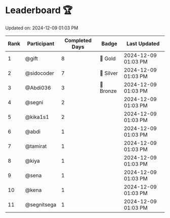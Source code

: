 # Leaderboard 🏆

Updated on: 2024-12-09 01:03 PM

| Rank | Participant       | Completed Days | Badge      | Last Updated         |
|------|-------------------|----------------|------------|----------------------|
| 1    | @gift             | 8              | 🏅 Gold     | 2024-12-09 01:03 PM |
| 2    | @sidocoder        | 7              | 🥈 Silver   | 2024-12-09 01:03 PM |
| 3    | @Abdi036          | 3              | 🥉 Bronze   | 2024-12-09 01:03 PM |
| 4    | @segni            | 2              |            | 2024-12-09 01:03 PM |
| 5    | @kika1s1          | 2              |            | 2024-12-09 01:03 PM |
| 6    | @abdi             | 1              |            | 2024-12-09 01:03 PM |
| 7    | @tamirat          | 1              |            | 2024-12-09 01:03 PM |
| 8    | @kiya             | 1              |            | 2024-12-09 01:03 PM |
| 9    | @sena             | 1              |            | 2024-12-09 01:03 PM |
| 10   | @kena             | 1              |            | 2024-12-09 01:03 PM |
| 11   | @segnitsega       | 1              |            | 2024-12-09 01:03 PM |
